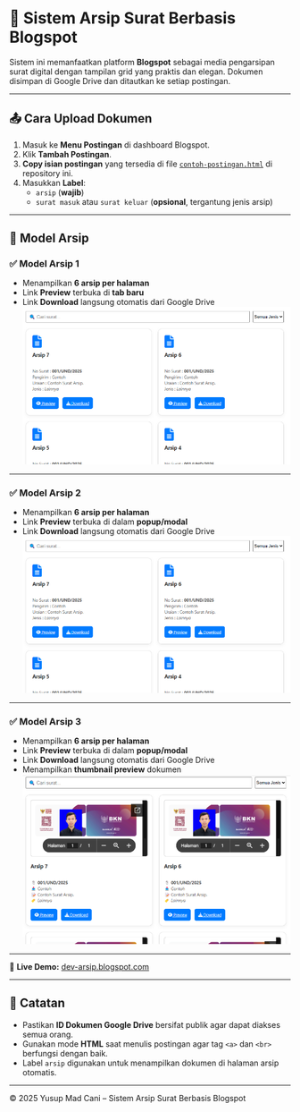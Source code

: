 # 📂 Sistem Arsip Surat Berbasis Blogspot

Sistem ini memanfaatkan platform **Blogspot** sebagai media pengarsipan surat digital dengan tampilan grid yang praktis dan elegan. Dokumen disimpan di Google Drive dan ditautkan ke setiap postingan.

---

## 📤 Cara Upload Dokumen

1. Masuk ke **Menu Postingan** di dashboard Blogspot.
2. Klik **Tambah Postingan**.
3. **Copy isian postingan** yang tersedia di file [`contoh-postingan.html`](https://github.com/YusupMC/Arsip-Dokumen/blob/main/isi-postingan.html) di repository ini.
4. Masukkan **Label**:
   - `arsip` (**wajib**)
   - `surat masuk` atau `surat keluar` (**opsional**, tergantung jenis arsip)

---

## 🧩 Model Arsip

### ✅ Model Arsip 1
- Menampilkan **6 arsip per halaman**
- Link **Preview** terbuka di **tab baru**
- Link **Download** langsung otomatis dari Google Drive  
![Model 1](https://github.com/YusupMC/Arsip-Dokumen/blob/main/Model-1/model-1.png)

---

### ✅ Model Arsip 2
- Menampilkan **6 arsip per halaman**
- Link **Preview** terbuka di dalam **popup/modal**
- Link **Download** langsung otomatis dari Google Drive  
![Model 2](https://github.com/YusupMC/Arsip-Dokumen/blob/main/Model-2/model-2.png)

---

### ✅ Model Arsip 3
- Menampilkan **6 arsip per halaman**
- Link **Preview** terbuka di dalam **popup/modal**
- Link **Download** langsung otomatis dari Google Drive
- Menampilkan **thumbnail preview** dokumen  
![Model 3](https://github.com/YusupMC/Arsip-Dokumen/blob/main/Model-3/model-3.png)

---

🔗 **Live Demo:** [dev-arsip.blogspot.com](https://dev-arsip.blogspot.com)

---

## 📝 Catatan
- Pastikan **ID Dokumen Google Drive** bersifat publik agar dapat diakses semua orang.
- Gunakan mode **HTML** saat menulis postingan agar tag `<a>` dan `<br>` berfungsi dengan baik.
- Label `arsip` digunakan untuk menampilkan dokumen di halaman arsip otomatis.

---

© 2025 Yusup Mad Cani – Sistem Arsip Surat Berbasis Blogspot
